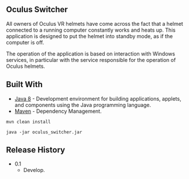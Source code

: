 ## Oculus Switcher

All owners of Oculus VR helmets have come across the fact that a helmet connected to a running computer constantly works and heats up. This application is designed to put the helmet into standby mode, as if the computer is off.

The operation of the application is based on interaction with Windows services, in particular with the service responsible for the operation of Oculus helmets.

## Built With

* [Java 8](https://www.oracle.com/technetwork/java/javase/downloads/jdk8-downloads-2133151.html) - Development environment for building applications, applets, and components using the Java programming language.
* [Maven](https://maven.apache.org/) - Dependency Management.
 
 ```
mvn clean install

java -jar oculus_switcher.jar
 ```
## Release History

- 0.1
  * Develop.